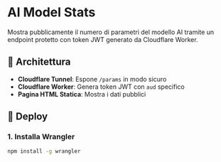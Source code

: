 # AI Model Stats

Mostra pubblicamente il numero di parametri del modello AI tramite un endpoint protetto con token JWT generato da Cloudflare Worker.

## 🧩 Architettura

- **Cloudflare Tunnel**: Espone `/params` in modo sicuro
- **Cloudflare Worker**: Genera token JWT con `aud` specifico
- **Pagina HTML Statica**: Mostra i dati pubblici

## 🚀 Deploy

### 1. Installa Wrangler

```bash
npm install -g wrangler